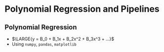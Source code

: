# Polynomial Regression and Pipelines

## Polynomial Regression 

 - $\LARGE{y = B_0 + B_1x + B_2x^2 + B_3x^3 + ...}$
 - Using `numpy`, `pandas`, `matplotlib`



